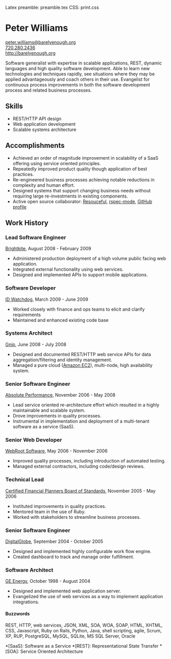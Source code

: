 Latex preamble: preamble.tex
CSS: print.css

Peter Williams
==============

[peter.williams@barelyenough.org](mailto:peter.williams@barelyenough.org)  
[720.280.2436](tel:+1.720.280.2436)  
<http://barelyenough.org>

Software generalist with expertise in scalable applications, REST,
dynamic languages and high quality software development.  Able to
learn new technologies and techniques rapidly, see situations where
they may be applied advantageously and coach others in their use.
Evangelist for continuous process improvements in both the software
development process and related business processes.

Skills
-------
 
 * REST/HTTP API design
 * Web application development
 * Scalable systems architecture

Accomplishments
---------------

 * Achieved an order of magnitude improvement in scalability of a SaaS
   offering using service oriented principles.
 * Repeatedly improved product quality though application of best
   practices.
 * Re-engineered business processes achieving notable reductions in
   complexity and human effort.
 * Designed systems that support changing business needs
   without requiring large re-investments in existing components.
 * Active open source collaborator: [Resouceful](http://github.com/paul/resourceful/tree/master),
   [rspec-mode](http://pezra.barelyenough.org/projects/rspec-mode), [GitHub profile](http://github.com/pezra)

Work History
------------

### Lead Software Engineer
[Brightkite](http://brightkite.com), August 2008 - February 2009

 * Administered production deployment of a high volume public facing web
   application.
 * Integrated external functionality using web services.
 * Designed and implemented APIs to support mobile applications.

### Software Developer
[ID Watchdog](http://idwatchdog.com), March 2009 - June 2009

 * Worked closely with finance and ops teams to elicit and clarify
   requirements
 * Maintained and enhanced existing code base

### Systems Architect
[Gnip](http://gnipcentral.com), June 2008 - July 2008

 * Designed and documented REST/HTTP web service APIs for data
   aggregation/filtering and identity management.
 * Managed a pure cloud ([Amazon EC2](http://www.amazon.com/gp/browse.html?node=201590011)),
   multi-node, high availability system.

### Senior Software Engineer  
[Absolute Performance](http://www.absolute-performance.com/), November 2006 - May 2008

 * Lead service oriented re-architecture effort which resulted in a
   highly maintainable and scalable system.
 * Drove improvements in quality processes.
 * Instrumental in implementation and deployment of a multi-tenant
   software as a service (SaaS).

### Senior Web Developer  
[WebRoot Software](http://webroot.com), May 2006  - November 2006

 * Improved quality processes, including introduction of automated
   testing.
 * Managed external contractors, including code/design reviews.

### Technical Lead  
[Certified Financial Planners Board of Standards](http://www.cfp.net/), November 2005 - May 2006

 * Instituted improvements in quality practices.
 * Mentored team in the use of Ruby.
 * Worked with stakeholders to streamline business processes.

### Senior Software Engineer  
[DigitalGlobe](http://digitalglobe.com/), September 2004 - October 2005

 * Designed and implemented highly configurable work flow engine.
 * Created dashboard to track and manage order fulfillment. 

### Software Architect  
[GE Energy](http://www.gepower.com/), October 1998 - August 2004

 * Designed and implemented web application server.
 * Evangelized the use of web services as a way to implement
   application integrations.


#### Buzzwords

REST, HTTP, web services, JSON, XML, SOA, WOA, SOAP, HTML, XHTML, CSS,
Javascript, Ruby on Rails, Python, Java, shell scripting, agile,
Scrum, XP, RUP, PostgreSQL, MySQL, SQLite, MS SQL Server, Oracle

*[SaaS]: Software as a Service
*[REST]: Representational State Transfer
*[SOA]: Service Oriented Architecture

[Magik]: http://en.wikipedia.org/wiki/Magik_(programming_language)



